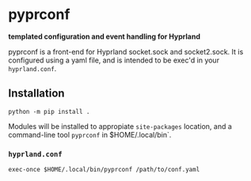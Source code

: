 # pyprconf

**templated configuration and event handling for Hyprland**

pyprconf is a front-end for Hyprland socket.sock and socket2.sock.
It is configured using a yaml file, and is intended to be exec'd in your
`hyprland.conf`.

## Installation

`python -m pip install .`

Modules will be installed to appropiate `site-packages` location, and a
command-line tool `pyprconf` in $HOME/.local/bin`.

### `hyprland.conf`

```
exec-once $HOME/.local/bin/pyprconf /path/to/conf.yaml
```
